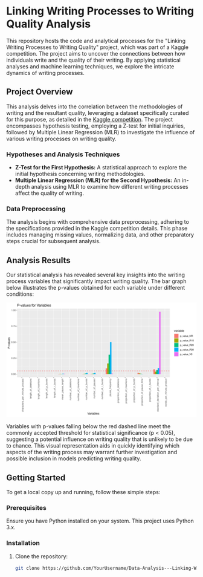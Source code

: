 # Linking Writing Processes to Writing Quality Analysis

This repository hosts the code and analytical processes for the "Linking Writing Processes to Writing Quality" project, which was part of a Kaggle competition. The project aims to uncover the connections between how individuals write and the quality of their writing. By applying statistical analyses and machine learning techniques, we explore the intricate dynamics of writing processes.

## Project Overview

This analysis delves into the correlation between the methodologies of writing and the resultant quality, leveraging a dataset specifically curated for this purpose, as detailed in the [Kaggle competition](https://www.kaggle.com/competitions/linking-writing-processes-to-writing-quality). The project encompasses hypothesis testing, employing a Z-test for initial inquiries, followed by Multiple Linear Regression (MLR) to investigate the influence of various writing processes on writing quality.

### Hypotheses and Analysis Techniques

- **Z-Test for the First Hypothesis:** A statistical approach to explore the initial hypothesis concerning writing methodologies.
- **Multiple Linear Regression (MLR) for the Second Hypothesis:** An in-depth analysis using MLR to examine how different writing processes affect the quality of writing.

### Data Preprocessing

The analysis begins with comprehensive data preprocessing, adhering to the specifications provided in the Kaggle competition details. This phase includes managing missing values, normalizing data, and other preparatory steps crucial for subsequent analysis.

## Analysis Results

Our statistical analysis has revealed several key insights into the writing process variables that significantly impact writing quality. The bar graph below illustrates the p-values obtained for each variable under different conditions:

![P-values for Variables](Output%20result%20for%20hypo%201/Output%20pictures/comparisons.png)

Variables with p-values falling below the red dashed line meet the commonly accepted threshold for statistical significance (p < 0.05), suggesting a potential influence on writing quality that is unlikely to be due to chance. This visual representation aids in quickly identifying which aspects of the writing process may warrant further investigation and possible inclusion in models predicting writing quality.

## Getting Started

To get a local copy up and running, follow these simple steps:

### Prerequisites

Ensure you have Python installed on your system. This project uses Python 3.x.

### Installation

1. Clone the repository:
   ```bash
   git clone https://github.com/YourUsername/Data-Analysis---Linking-Writing-Processes-to-Writing-Quality.git
